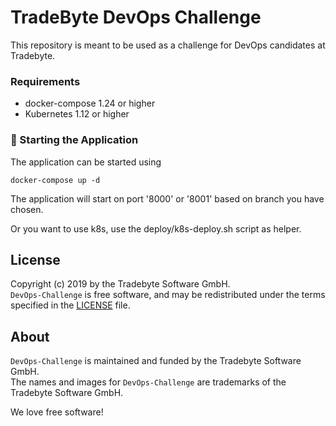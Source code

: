 # TradeByte DevOps Challenge

This repository is meant to be used as a challenge for DevOps candidates at Tradebyte.


### Requirements
- docker-compose 1.24 or higher
- Kubernetes 1.12 or higher

### :rocket: Starting the Application
The application can be started using 
```
docker-compose up -d
```
The application will start on port '8000' or '8001' based on branch you have chosen.

Or you want to use k8s, use the deploy/k8s-deploy.sh script as helper.


## License

Copyright (c) 2019 by the Tradebyte Software GmbH.<br/>
`DevOps-Challenge` is free software, and may be redistributed under the terms specified in the [LICENSE] file.

[license]: /LICENSE

## About

`DevOps-Challenge` is maintained and funded by the Tradebyte Software GmbH. <br/>
The names and images for `DevOps-Challenge` are trademarks of the Tradebyte Software GmbH.

We love free software!
